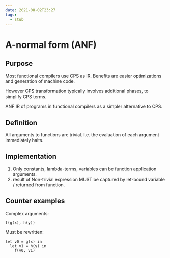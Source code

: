 ```yaml
---
date: 2021-08-02T23:27
tags: 
  - stub
---
```


# A-normal form (ANF)

## Purpose

Most functional compilers use CPS as IR. Benefits are easier optimizations and generation of machine code.

However CPS transformation typically involves additional phases, to simplify CPS terms.

ANF IR of programs in functional compilers as a simpler alternative to CPS.

## Definition

All arguments to functions are trivial. I.e. the evaluation of each argument immediately halts.

## Implementation

1. Only constants, lambda-terms, variables can be function application arguments.
2. result of Non-trivial expression MUST be captured by let-bound variable / returned from function.

## Counter examples

Complex arguments:
```
f(g(x), h(y))
```

Must be rewritten:
```
let v0 = g(x) in
  let v1 = h(y) in
    f(v0, v1)
```
